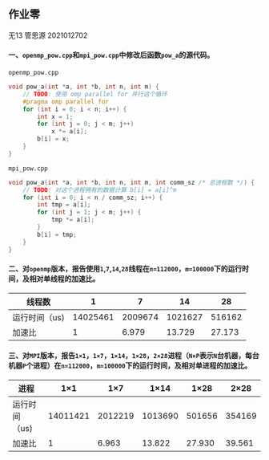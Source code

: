 ## 作业零

无13 管思源 2021012702

#### 一、`openmp_pow.cpp`和`mpi_pow.cpp`中修改后函数`pow_a`的源代码。

`openmp_pow.cpp`

```cpp
void pow_a(int *a, int *b, int n, int m) {
    // TODO: 使用 omp parallel for 并行这个循环
    #pragma omp parallel for
    for (int i = 0; i < n; i++) {
        int x = 1;
        for (int j = 0; j < m; j++)
            x *= a[i];
        b[i] = x;
    }
}
```

`mpi_pow.cpp`

```cpp
void pow_a(int *a, int *b, int n, int m, int comm_sz /* 总进程数 */) {
    // TODO: 对这个进程拥有的数据计算 b[i] = a[i]^m
    for (int i = 0; i < n / comm_sz; i++) {
        int tmp = a[i];
        for (int j = 1; j < m; j++) {
            tmp *= a[i];
        }
        b[i] = tmp;
    }
}
```

#### 二、对`openmp`版本，报告使用`1`,`7`,`14`,`28`线程在`n=112000`，`m=100000`下的运行时间，及相对单线程的加速比。

| 线程数        | 1        | 7       | 14      | 28     |
| ------------- | -------- | ------- | ------- | ------ |
| 运行时间（us) | 14025461 | 2009674 | 1021627 | 516162 |
| 加速比        | 1        | 6.979   | 13.729  | 27.173 |

#### 三、对`MPI`版本，报告`1×1`，`1×7`，`1×14`，`1×28`，`2×28`进程（`N×P`表示`N`台机器，每台机器`P`个进程）在`n=112000`，`m=100000`下的运行时间，及相对单进程的加速比。

| 进程          | 1×1      | 1×7     | 1×14    | 1×28   | 2×28   |
| ------------- | -------- | ------- | ------- | ------ | ------ |
| 运行时间（us) | 14011421 | 2012219 | 1013690 | 501656 | 354169 |
| 加速比        | 1        | 6.963   | 13.822  | 27.930 | 39.561 |
